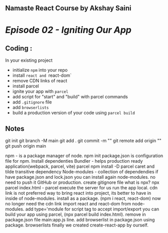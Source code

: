 ## Namaste React Course by Akshay Saini

# _Episode 02 - Igniting Our App_

## Coding :

In your existing project

- initialize `npm` into your repo
- install `react and `react-dom`
- remove CDN links of react
- install parcel
- ignite your app with `parcel`
- add script for "start" and "build" with parcel commands
- add `.gitignore` file
- add `browserlists`
- build a production version of your code using `parcel build`


## Notes

git init
git branch -M main
git add .
git commit -m ""
git remote add origin ""
git push origin main

npm - is a package manager of node.
npm init
package.json is configuration file for npm.
Install dependenties
Bundler - helps production ready application(webpack, parcel, vite)
parcel
npm install -D parcel
caret and tilde
transitive dependency
Node-modules - collection of dependendies
if have package.json and lock.json you can install again node-modules. no need to push it GitHub or production.
create gitignore file
what is npx?
npx parcel index.html - parcel execute the server for us run the app local.
cdn link is not preferred way to bring react into project, its better to have in inside of node-modules. install as a package. (npm i react, react-dom)
now no longer need the cdn link
import react and react-dom from node-modules.
add type='module for script tag to accept import/export
you can build your app using parcel, (npx parcel build index.html). remove in package.json file main:app.js line. 
add browserlist in package.json using package. browserlists
finally we created create-react-app by ourself.



